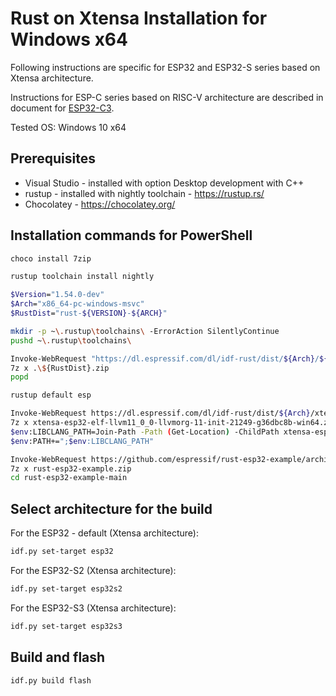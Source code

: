 # Rust on Xtensa Installation for Windows x64

Following instructions are specific for ESP32 and ESP32-S series based on Xtensa architecture.

Instructions for ESP-C series based on RISC-V architecture are described in document for [ESP32-C3](../README.md#esp32-c3).

Tested OS: Windows 10 x64

## Prerequisites

- Visual Studio - installed with option Desktop development with C++
- rustup - installed with nightly toolchain - https://rustup.rs/
- Chocolatey - https://chocolatey.org/

## Installation commands for PowerShell

```sh
choco install 7zip

rustup toolchain install nightly

$Version="1.54.0-dev"
$Arch="x86_64-pc-windows-msvc"
$RustDist="rust-${VERSION}-${ARCH}"

mkdir -p ~\.rustup\toolchains\ -ErrorAction SilentlyContinue
pushd ~\.rustup\toolchains\

Invoke-WebRequest "https://dl.espressif.com/dl/idf-rust/dist/${Arch}/${RustDist}.zip" -OutFile "${RustDist}.zip"
7z x .\${RustDist}.zip
popd

rustup default esp

Invoke-WebRequest https://dl.espressif.com/dl/idf-rust/dist/${Arch}/xtensa-esp32-elf-llvm11_0_0-llvmorg-11-init-21249-g36dbc8b-win64.zip -OutFile xtensa-esp32-elf-llvm11_0_0-llvmorg-11-init-21249-g36dbc8b-win64.zip
7z x xtensa-esp32-elf-llvm11_0_0-llvmorg-11-init-21249-g36dbc8b-win64.zip
$env:LIBCLANG_PATH=Join-Path -Path (Get-Location) -ChildPath xtensa-esp32-elf-clang\bin
$env:PATH+=";$env:LIBCLANG_PATH"

Invoke-WebRequest https://github.com/espressif/rust-esp32-example/archive/refs/heads/main.zip -OutFile rust-esp32-example.zip
7z x rust-esp32-example.zip
cd rust-esp32-example-main
```

## Select architecture for the build

For the ESP32 - default (Xtensa architecture):

```sh
idf.py set-target esp32
```

For the ESP32-S2 (Xtensa architecture):

```sh
idf.py set-target esp32s2
```

For the ESP32-S3 (Xtensa architecture):

```sh
idf.py set-target esp32s3
```

## Build and flash

```sh
idf.py build flash
```
